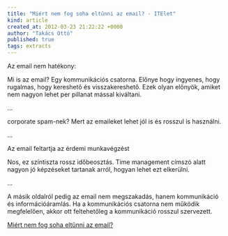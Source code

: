 ```yaml
---
title: "Miért nem fog soha eltűnni az email? - ITElet"
kind: article
created_at: 2012-03-23 21:22:22 +0000
author: "Takács Ottó"
published: true
tags: extracts
---
```

Az email nem hatékony: 

Mi is az email? Egy kommunikációs csatorna. Előnye hogy ingyenes, hogy rugalmas, hogy kereshető és visszakereshető. Ezek olyan előnyök, amiket nem nagyon lehet per pillanat mással kiváltani.

...

corporate spam-nek? Mert az emaileket lehet jól is és rosszul is használni.

...

Az email feltartja az érdemi munkavégzést

Nos, ez színtiszta rossz időbeosztás. Time management címszó alatt nagyon jó képzéseket tartanak arról, hogyan lehet ezt elkerülni.

...

A másik oldalról pedig az email nem megszakadás, hanem kommunikáció és információáramlás. Ha a kommunikációs csatorna nem működik megfelelően, akkor ott feltehetőleg a kommunikáció rosszul szervezett.

[Miért nem fog soha eltűnni az email?](http://pasztor.freeblog.hu/archives/2012/02/16/Miert_nem_fog_soha_eltunni_az_email/)

<div class='old-comments'></div>
